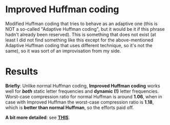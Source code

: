 # Improved Huffman coding

Modified Huffman coding that tries to behave as an adaptive one (this is NOT a so-called "Adaptive Huffman coding", but it would be it if this phrase hadn't already been reserved). This is something that does not exist (at least I did not find something like this except for the above-mentioned Adaptive Huffman coding that uses different technique, so it's not the same), so it was sort of an improvisation from my side.

# Results

**Briefly**: Unlike normal Huffman coding, **Improved Huffman coding** works well for ***both*** static letter frequencies and **dynamic (!)** letter frequencies. Worst-case compression ratio for normal Huffman is around **1.06**, when in case with Improved Huffman the worst-case compression ratio is **1.18**, which is **better than normal Huffman**, so the efforts paid off.

**A bit more detailed**: see [**THIS**](https://github.com/MrPatrek/java-improved-huffman-coding/blob/main/presentation.pdf).
